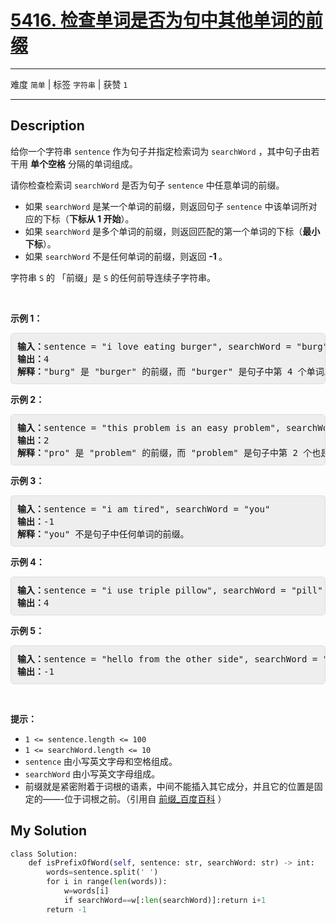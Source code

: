 # [5416. 检查单词是否为句中其他单词的前缀](https://leetcode-cn.com/problems/check-if-a-word-occurs-as-a-prefix-of-any-word-in-a-sentence/)

---

难度 `简单` | 标签 `字符串`  | 获赞 `1`

---

## Description

<style>
section pre{
    background-color: #eee;
    border: 1px solid #ddd;
    padding:10px;
    border-radius: 5px;
}
</style>
<section>
<p>给你一个字符串 <code>sentence</code> 作为句子并指定检索词为 <code>searchWord</code> ，其中句子由若干用 <strong>单个空格</strong> 分隔的单词组成。</p>
<p>请你检查检索词 <code>searchWord</code> 是否为句子 <code>sentence</code> 中任意单词的前缀。</p>
<ul>
	<li>如果&nbsp;<code>searchWord</code> 是某一个单词的前缀，则返回句子&nbsp;<code>sentence</code> 中该单词所对应的下标（<strong>下标从 1 开始</strong>）。</li>
	<li>如果 <code>searchWord</code> 是多个单词的前缀，则返回匹配的第一个单词的下标（<strong>最小下标</strong>）。</li>
	<li>如果 <code>searchWord</code> 不是任何单词的前缀，则返回 <strong>-1 </strong>。</li>
</ul>
<p>字符串 <code>S</code> 的 「前缀」是 <code>S</code> 的任何前导连续子字符串。</p>
<p>&nbsp;</p>
<p><strong>示例 1：</strong></p>
<pre><strong>输入：</strong>sentence = "i love eating burger", searchWord = "burg"
<strong>输出：</strong>4
<strong>解释：</strong>"burg" 是 "burger" 的前缀，而 "burger" 是句子中第 4 个单词。</pre>
<p><strong>示例 2：</strong></p>
<pre><strong>输入：</strong>sentence = "this problem is an easy problem", searchWord = "pro"
<strong>输出：</strong>2
<strong>解释：</strong>"pro" 是 "problem" 的前缀，而 "problem" 是句子中第 2 个也是第 6 个单词，但是应该返回最小下标 2 。
</pre>
<p><strong>示例 3：</strong></p>
<pre><strong>输入：</strong>sentence = "i am tired", searchWord = "you"
<strong>输出：</strong>-1
<strong>解释：</strong>"you" 不是句子中任何单词的前缀。
</pre>
<p><strong>示例 4：</strong></p>
<pre><strong>输入：</strong>sentence = "i use triple pillow", searchWord = "pill"
<strong>输出：</strong>4
</pre>
<p><strong>示例 5：</strong></p>
<pre><strong>输入：</strong>sentence = "hello from the other side", searchWord = "they"
<strong>输出：</strong>-1
</pre>
<p>&nbsp;</p>
<p><strong>提示：</strong></p>
<ul>
	<li><code>1 &lt;= sentence.length &lt;= 100</code></li>
	<li><code>1 &lt;= searchWord.length &lt;= 10</code></li>
	<li><code>sentence</code> 由小写英文字母和空格组成。</li>
	<li><code>searchWord</code> 由小写英文字母组成。</li>
	<li>前缀就是紧密附着于词根的语素，中间不能插入其它成分，并且它的位置是固定的——-位于词根之前。（引用自 <a href="https://baike.baidu.com/item/%E5%89%8D%E7%BC%80">前缀_百度百科</a> ）</li>
</ul>
</section>

## My Solution

```python
class Solution:
    def isPrefixOfWord(self, sentence: str, searchWord: str) -> int:
        words=sentence.split(' ')
        for i in range(len(words)):
            w=words[i]
            if searchWord==w[:len(searchWord)]:return i+1
        return -1
```

